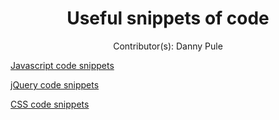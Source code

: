 <h1 align="center">Useful snippets of code</h1>
<p align="center">Contributor(s): Danny Pule</p>


[Javascript code snippets](https://github.com/dannypule/useful-code-snippets/blob/master/javascript.md)

[jQuery code snippets](https://github.com/dannypule/useful-code-snippets/blob/master/jquery.md)

[CSS code snippets](https://github.com/dannypule/useful-code-snippets/blob/master/css.md)






































